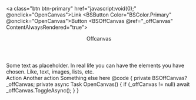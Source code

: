 ﻿<a class="btn btn-primary" href="javascript:void(0);" @onclick="OpenCanvas">Link</a>
<BSButton Color="BSColor.Primary" @onclick="OpenCanvas">Button</BSButton>
<BSOffCanvas @ref="_offCanvas" ContentAlwaysRendered="true">
    <Header>Offcanvas</Header>
    <Content>
        <div>
            Some text as placeholder. In real life you can have the elements you have chosen. Like, text, images, lists, etc.
        </div>
        <BSDropdown>
            <Toggler></Toggler>
            <Content>
                <BSDropdownItem Url="javascript:void(0)">Action</BSDropdownItem>
                <BSDropdownItem Url="javascript:void(0)">Another action</BSDropdownItem>
                <BSDropdownItem Url="javascript:void(0)">Something else here</BSDropdownItem>
            </Content>
        </BSDropdown>
    </Content>
</BSOffCanvas>
@code {
    private BSOffCanvas? _offCanvas;
    private async Task OpenCanvas()
    {
        if (_offCanvas != null)
            await _offCanvas.ToggleAsync();
    }
}